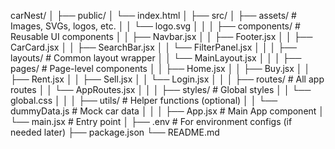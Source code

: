 carNest/
│
├── public/
│   └── index.html
│
├── src/
│   ├── assets/              # Images, SVGs, logos, etc.
│   │   └── logo.svg
│   │
│   ├── components/          # Reusable UI components
│   │   ├── Navbar.jsx
│   │   ├── Footer.jsx
│   │   ├── CarCard.jsx
│   │   ├── SearchBar.jsx
│   │   └── FilterPanel.jsx
│   │
│   ├── layouts/             # Common layout wrapper
│   │   └── MainLayout.jsx
│   │
│   ├── pages/               # Page-level components
│   │   ├── Home.jsx
│   │   ├── Buy.jsx
│   │   ├── Rent.jsx
│   │   ├── Sell.jsx
│   │   └── Login.jsx
│   │
│   ├── routes/              # All app routes
│   │   └── AppRoutes.jsx
│   │
│   ├── styles/              # Global styles
│   │   └── global.css
│   │
│   ├── utils/               # Helper functions (optional)
│   │   └── dummyData.js     # Mock car data
│   │
│   ├── App.jsx              # Main App component
│   └── main.jsx             # Entry point
│
├── .env                    # For environment configs (if needed later)
├── package.json
└── README.md
